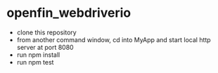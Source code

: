 # openfin_webdriverio

* clone this repository
* from another command window, cd into MyApp and start local http server at port 8080
* run npm install
* run npm test
